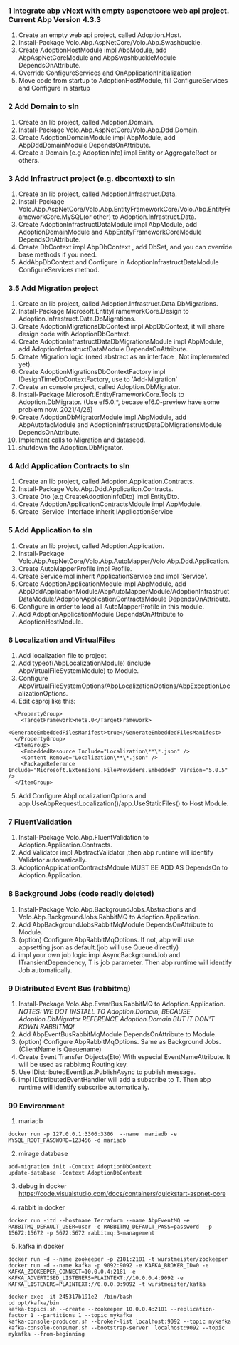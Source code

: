 ### 1 Integrate abp vNext with empty aspcnetcore web api project. Current Abp Version 4.3.3
1. Create an empty web api project, called Adoption.Host.
2. Install-Package Volo.Abp.AspNetCore/Volo.Abp.Swashbuckle.
3. Create AdoptionHostModule impl AbpModule, add AbpAspNetCoreModule and AbpSwashbuckleModule DependsOnAttribute.
4. Override ConfigureServices and OnApplicationInitialization
5. Move code from startup to AdoptionHostModule, fill ConfigureServices and Configure in startup

### 2 Add Domain to sln
1. Create an lib project, called Adoption.Domain.
2. Install-Package Volo.Abp.AspNetCore/Volo.Abp.Ddd.Domain.
3. Create AdoptionDomainModule impl AbpModule, add AbpDddDomainModule DependsOnAttribute.
4. Create a Domain (e.g AdoptionInfo) impl Entity<T> or AggregateRoot<T> or others.

### 3 Add Infrastruct project (e.g.  dbcontext) to sln
1. Create an lib project, called Adoption.Infrastruct.Data.
4. Install-Package Volo.Abp.AspNetCore/Volo.Abp.EntityFrameworkCore/Volo.Abp.EntityFrameworkCore.MySQL(or other) to Adoption.Infrastruct.Data.
5. Create AdoptionInfrastructDataModule impl AbpModule, add AdoptionDomainModule and AbpEntityFrameworkCoreModule DependsOnAttribute.
6. Create DbContext impl AbpDbContext<DbContext> , add DbSet<Domain>, and you can override base methods if you need.
7. AddAbpDbContext<DbContext> and Configure<AbpDbContextOptions> in AdoptionInfrastructDataModule ConfigureServices method.

### 3.5 Add Migration project
1. Create an lib project, called Adoption.Infrastruct.Data.DbMigrations.
2. Install-Package Microsoft.EntityFrameworkCore.Design to Adoption.Infrastruct.Data.DbMigrations.
3. Create AdoptionMigrationsDbContext impl AbpDbContext, it will share design code with AdoptionDbContext.
4. Create AdoptionInfrastructDataDbMigrationsModule impl AbpModule, add AdoptionInfrastructDataModule DependsOnAttribute.
5. Create Migration logic (need abstract as an interface , Not implemented yet).
6. Create AdoptionMigrationsDbContextFactory impl IDesignTimeDbContextFactory, use to 'Add-Migration'   
7. Create an console project, called Adoption.DbMigrator.
8. Install-Package Microsoft.EntityFrameworkCore.Tools to Adoption.DbMigrator. (Use ef5.0.*, becase ef6.0-preview have some problem now. 2021/4/26)
9. Create AdoptionDbMigratorModule impl AbpModule, add AbpAutofacModule and AdoptionInfrastructDataDbMigrationsModule DependsOnAttribute.
10. Implement calls to Migration and dataseed.
11. shutdown the Adoption.DbMigrator.

### 4 Add Application Contracts to sln
1. Create an lib project, called Adoption.Application.Contracts.
2. Install-Package Volo.Abp.Ddd.Application.Contracts.
3. Create Dto (e.g CreateAdoptioninfoDto) impl EntityDto<T>.
4. Create AdoptionApplicationContractsMdoule impl AbpModule.
5. Create 'Service' Interface inherit IApplicationService

### 5 Add Application to sln
1. Create an lib project, called Adoption.Application.
2. Install-Package Volo.Abp.AspNetCore/Volo.Abp.AutoMapper/Volo.Abp.Ddd.Application.
3. Create AutoMapperProfile impl Profile.
4. Create Serviceimpl inherit ApplicationService and impl 'Service'.
5. Create AdoptionApplicationModule impl AbpModule, add  AbpDddApplicationModule/AbpAutoMapperModule/AdoptionInfrastructDataModule/AdoptionApplicationContractsMdoule DependsOnAttribute.
6. Configure<AbpAutoMapperOptions> in order to load all AutoMapperProfile in this module.
7. Add AdoptionApplicationModule DependsOnAttribute to AdoptionHostModule.

### 6 Localization and VirtualFiles
1. Add localization file to project.
2. Add typeof(AbpLocalizationModule) (include AbpVirtualFileSystemModule) to Module.
3. Configure AbpVirtualFileSystemOptions/AbpLocalizationOptions/AbpExceptionLocalizationOptions.
4. Edit csproj like this:
```
  <PropertyGroup>
    <TargetFramework>net8.0</TargetFramework>
    <GenerateEmbeddedFilesManifest>true</GenerateEmbeddedFilesManifest>
  </PropertyGroup>
  <ItemGroup>
    <EmbeddedResource Include="Localization\**\*.json" />
    <Content Remove="Localization\**\*.json" />
    <PackageReference Include="Microsoft.Extensions.FileProviders.Embedded" Version="5.0.5" />
  </ItemGroup>
```
5. Add Configure AbpLocalizationOptions and app.UseAbpRequestLocalization()/app.UseStaticFiles() to Host Module.

### 7 FluentValidation
1. Install-Package Volo.Abp.FluentValidation to Adoption.Application.Contracts.
2. Add Validator impl AbstractValidator<T> ,then abp runtime will identify Validator automatically.
3. AdoptionApplicationContractsMdoule MUST BE ADD AS DependsOn to Adoption.Application.

### 8 Background Jobs (code readly deleted)
1. Install-Package Volo.Abp.BackgroundJobs.Abstractions and Volo.Abp.BackgroundJobs.RabbitMQ to Adoption.Application.
2. Add AbpBackgroundJobsRabbitMqModule DependsOnAttribute to Module.
3. (option) Configure AbpRabbitMqOptions. If not, abp will use appsetting.json as default.(job will use Queue directly)
4. impl your own job logic impl AsyncBackgroundJob<T> and ITransientDependency, T is job parameter. Then abp runtime will identify Job automatically. 

### 9 Distributed Event Bus (rabbitmq)
1. Install-Package Volo.Abp.EventBus.RabbitMQ to Adoption.Application. 
*NOTES: WE DOT INSTALL TO Adoption.Domain, BECAUSE Adoption.DbMigrator REFERENCE Adoption.Domain BUT IT DON'T KOWN RABBITMQ!*
2. Add AbpEventBusRabbitMqModule DependsOnAttribute to Module.
3. (option) Configure AbpRabbitMqOptions. Same as Background Jobs.(ClientName is Queuename)
4. Create Event Transfer Objects(Eto) With especial EventNameAttribute. It will be used as rabbitmq Routing key.
5. Use IDistributedEventBus.PublishAsync to publish message.
6. impl IDistributedEventHandler<T> will add a subscribe to T. Then abp runtime will identify subscribe automatically.

### 99 Environment
1. mariadb
```
docker run -p 127.0.0.1:3306:3306  --name  mariadb -e MYSQL_ROOT_PASSWORD=123456 -d mariadb
```

2. mirage database
```
add-migration init -Context AdoptionDbContext
update-database -Context AdoptionDbContext
```

3. debug in docker 
https://code.visualstudio.com/docs/containers/quickstart-aspnet-core

4. rabbit in docker
```
docker run -itd --hostname Terraform --name AbpEventMQ -e RABBITMQ_DEFAULT_USER=user -e RABBITMQ_DEFAULT_PASS=password  -p 15672:15672 -p 5672:5672 rabbitmq:3-management
```

5. kafka in docker 
```
docker run -d --name zookeeper -p 2181:2181 -t wurstmeister/zookeeper
docker run -d --name kafka -p 9092:9092 -e KAFKA_BROKER_ID=0 -e KAFKA_ZOOKEEPER_CONNECT=10.0.0.4:2181 -e KAFKA_ADVERTISED_LISTENERS=PLAINTEXT://10.0.0.4:9092 -e KAFKA_LISTENERS=PLAINTEXT://0.0.0.0:9092 -t wurstmeister/kafka

docker exec -it 245317b191e2  /bin/bash
cd opt/kafka/bin
kafka-topics.sh --create --zookeeper 10.0.0.4:2181 --replication-factor 1 --partitions 1 --topic mykafka
kafka-console-producer.sh --broker-list localhost:9092 --topic mykafka
kafka-console-consumer.sh --bootstrap-server  localhost:9092 --topic mykafka --from-beginning
```